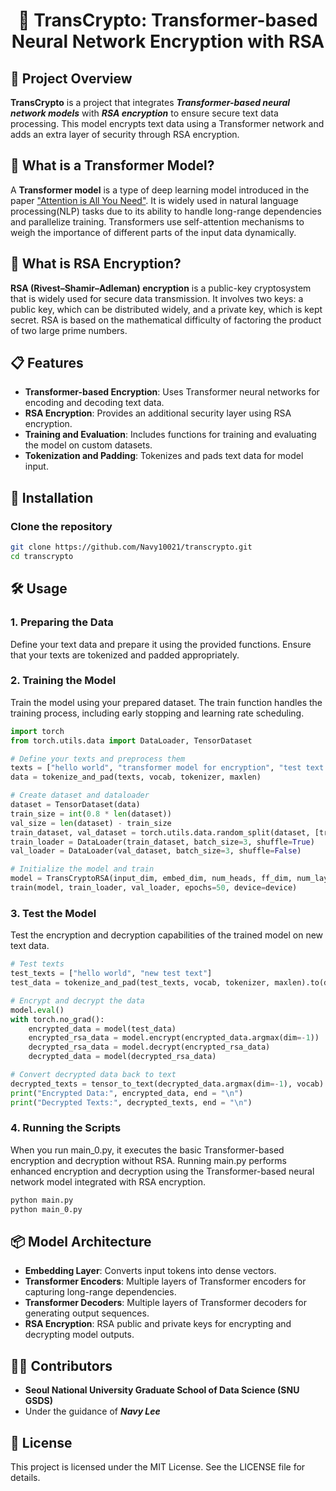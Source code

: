 <div align="center">

# 🔐 TransCrypto: Transformer-based Neural Network Encryption with RSA
</div>

## 📑 Project Overview

**TransCrypto** is a project that integrates ***Transformer-based neural network models*** with ***RSA encryption*** to ensure secure text data processing. This model encrypts text data using a Transformer network and adds an extra layer of security through RSA encryption.

## 🤖 What is a Transformer Model?

A **Transformer model** is a type of deep learning model introduced in the paper ["Attention is All You Need"](https://arxiv.org/abs/1706.03762). It is widely used in natural language processing(NLP) tasks due to its ability to handle long-range dependencies and parallelize training. Transformers use self-attention mechanisms to weigh the importance of different parts of the input data dynamically.

## 🔐 What is RSA Encryption?

**RSA (Rivest–Shamir–Adleman) encryption** is a public-key cryptosystem that is widely used for secure data transmission. It involves two keys: a public key, which can be distributed widely, and a private key, which is kept secret. RSA is based on the mathematical difficulty of factoring the product of two large prime numbers.


## 📋 Features

- **Transformer-based Encryption**: Uses Transformer neural networks for encoding and decoding text data.
- **RSA Encryption**: Provides an additional security layer using RSA encryption.
- **Training and Evaluation**: Includes functions for training and evaluating the model on custom datasets.
- **Tokenization and Padding**: Tokenizes and pads text data for model input.

## 🚀 Installation

### Clone the repository

   ```bash
   git clone https://github.com/Navy10021/transcrypto.git
   cd transcrypto
   ```

## 🛠️ Usage
### 1. Preparing the Data

Define your text data and prepare it using the provided functions. Ensure that your texts are tokenized and padded appropriately.

### 2. Training the Model
Train the model using your prepared dataset. The train function handles the training process, including early stopping and learning rate scheduling.
```python
import torch
from torch.utils.data import DataLoader, TensorDataset

# Define your texts and preprocess them
texts = ["hello world", "transformer model for encryption", "test text data"]
data = tokenize_and_pad(texts, vocab, tokenizer, maxlen)

# Create dataset and dataloader
dataset = TensorDataset(data)
train_size = int(0.8 * len(dataset))
val_size = len(dataset) - train_size
train_dataset, val_dataset = torch.utils.data.random_split(dataset, [train_size, val_size])
train_loader = DataLoader(train_dataset, batch_size=3, shuffle=True)
val_loader = DataLoader(val_dataset, batch_size=3, shuffle=False)

# Initialize the model and train
model = TransCryptoRSA(input_dim, embed_dim, num_heads, ff_dim, num_layers, maxlen, public_key, private_key).to(device)
train(model, train_loader, val_loader, epochs=50, device=device)
```

### 3. Test the Model
Test the encryption and decryption capabilities of the trained model on new text data.
```python
# Test texts
test_texts = ["hello world", "new test text"]
test_data = tokenize_and_pad(test_texts, vocab, tokenizer, maxlen).to(device)

# Encrypt and decrypt the data
model.eval()
with torch.no_grad():
    encrypted_data = model(test_data)
    encrypted_rsa_data = model.encrypt(encrypted_data.argmax(dim=-1))
    decrypted_rsa_data = model.decrypt(encrypted_rsa_data)
    decrypted_data = model(decrypted_rsa_data)

# Convert decrypted data back to text
decrypted_texts = tensor_to_text(decrypted_data.argmax(dim=-1), vocab)
print("Encrypted Data:", encrypted_data, end = "\n")
print("Decrypted Texts:", decrypted_texts, end = "\n")
```

### 4. Running the Scripts
When you run main_0.py, it executes the basic Transformer-based encryption and decryption without RSA. Running main.py performs enhanced encryption and decryption using the Transformer-based neural network model integrated with RSA encryption.
   ```bash
   python main.py
   python main_0.py
   ```

## 📦 Model Architecture
- **Embedding Layer**: Converts input tokens into dense vectors.
- **Transformer Encoders**: Multiple layers of Transformer encoders for capturing long-range dependencies.
- **Transformer Decoders**: Multiple layers of Transformer decoders for generating output sequences.
- **RSA Encryption**: RSA public and private keys for encrypting and decrypting model outputs.

  
## 👨‍💻 Contributors
- **Seoul National University Graduate School of Data Science (SNU GSDS)**
- Under the guidance of ***Navy Lee***

## 📜 License
This project is licensed under the MIT License. See the LICENSE file for details.
